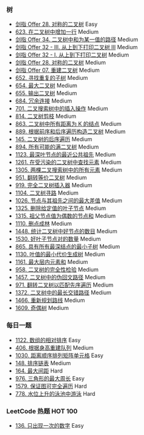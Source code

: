 ### 树

* [剑指 Offer 28. 对称的二叉树](./Leetcode_JZ_28.kt) Easy
* [623. 在二叉树中增加一行](./Leetcode_623.kt) Medium
* [剑指 Offer 34. 二叉树中和为某一值的路径](./Leetcode_JZ_34.kt) Medium
* [剑指 Offer 32 - III. 从上到下打印二叉树 III](Leetcode_JZ_32_3.kt) Medium
* [剑指 Offer 32 - I. 从上到下打印二叉树](./Leetcode_JZ_32_1.kt) Medium
* [剑指 Offer 28. 对称的二叉树](./Leetcode_JZ_26.kt) Medium
* [剑指 Offer 07. 重建二叉树](./Leetcode_JZ_7.kt) Medium
* [652. 寻找重复的子树](./Leetcode_652.kt) Medium
* [654. 最大二叉树](./Leetcode_654.kt) Medium
* [655. 输出二叉树](./Leetcode_655.kt) Medium
* [684. 冗余连接](./Leetcode_684.kt) Medium
* [701. 二叉搜索树中的插入操作](./Leetcode_701.kt) Medium
* [814. 二叉树剪枝](./Leetcode_814.kt) Medium
* [863. 二叉树中所有距离为 K 的结点](./Leetcode_863.kt) Medium
* [889. 根据前序和后序遍历构造二叉树](./Leetcode_889.kt) Medium
* [145. 二叉树的后序遍历](./Leetcode_145.kt) Medium
* [894. 所有可能的满二叉树](./Leetcode_894.kt) Medium
* [1123. 最深叶节点的最近公共祖先](./Leetcode_1123.kt) Medium
* [1261. 在受污染的二叉树中查找元素](./Leetcode_1261.kt) Medium
* [1305. 两棵二叉搜索树中的所有元素](./Leetcode_1305.kt) Medium
* [951. 翻转等价二叉树](./Leetcode_951.kt) Medium
* [919. 完全二叉树插入器](./Leetcode_919.kt) Medium
* [1104. 二叉树寻路](./Leetcode_1104.kt) Medium
* [1026. 节点与其祖先之间的最大差值](./Leetcode_1026.kt) Medium
* [1325. 删除给定值的叶子节点](./Leetcode_1325.kt) Medium
* [1315. 祖父节点值为偶数的节点和](./Leetcode_1315.kt) Medium
* [1110. 删点成林](./Leetcode_1110.kt) Medium
* [1448. 统计二叉树中好节点的数目](./Leetcode_1448.kt) Medium
* [1530. 好叶子节点对的数量](./Leetcode_1530.kt) Medium
* [865. 具有所有最深结点的最小子树](./Leetcode_865.kt) Medium
* [1130. 叶值的最小代价生成树](./Leetcode_1130.kt) Medium
* [1161. 最大层内元素和](./Leetcode_1161.kt) Medium
* [958. 二叉树的完全性检验](./Leetcode_958.kt) Medium
* [1457. 二叉树中的伪回文路径](./Leetcode_1457.kt) Medium
* [971. 翻转二叉树以匹配先序遍历](./Leetcode_971.kt) Medium
* [1372. 二叉树中的最长交错路径](./Leetcode_1372.kt) Medium
* [1466. 重新规划路线](./Leetcode_1466.kt) Medium
* [1609. 奇偶树](./Leetcode_1609.kt) Medium

### 每日一题

* [1122. 数组的相对排序](./Leetcode_1122.kt) Easy
* [406. 根据身高重建队列](./Leetcode_406.kt) Medium
* [1030. 距离顺序排列矩阵单元格](./Leetcode_1030.kt) Easy
* [148. 排序链表](./Leetcode_148.kt) Medium
* [164. 最大间距](./Leetcode_148.kt) Hard
* [976. 三角形的最大周长](./Leetcode_976.kt) Easy
* [1579. 保证图可完全遍历](./Leetcode_1579.kt) Hard
* [778. 水位上升的泳池中游泳](./Leetcode_778.kt) Hard

### LeetCode 热题 HOT 100

* [136. 只出现一次的数字](./Leetcode_136.kt) Easy